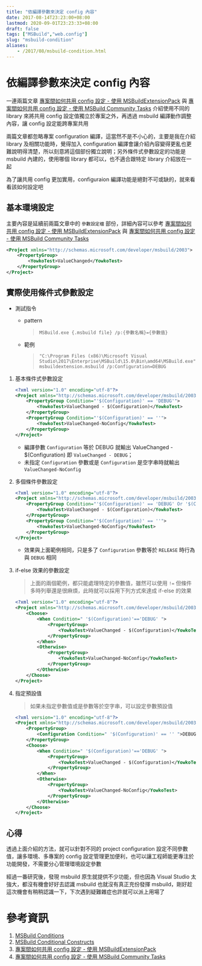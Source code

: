 ```yaml
---
title: "依編譯參數來決定 config 內容"
date: 2017-08-14T23:23:00+08:00
lastmod: 2020-09-01T23:23:33+08:00
draft: false
tags: ["MSBuild","web.config"]
slug: "msbuild-condition"
aliases:
    - /2017/08/msbuild-condition.html
---
```

# 依編譯參數來決定 config 內容
一連兩篇文章 [專案間如何共用 config 設定 - 使用 MSBuildExtensionPack](https://blog.yowko.com/2017/08/shared-config.html) 與 [專案間如何共用 config 設定 - 使用 MSBuild Community Tasks](https://blog.yowko.com/2017/08/config-msbuild-community-tasks.html) 介紹使用不同的 library 來將共用 config 設定值獨立於專案之外，再透過 msbuild 編譯動作調整內容，讓 config 設定能跨專案共用

兩篇文章都忽略專案 configuration 編譯，這當然不是不小心的，主要是我在介紹 library 及相關功能時，覺得加入 configuration 編譯會讓介紹內容變得更亂也更難說明得清楚，所以刻意將這個部份獨立說明；另外條件式參數設定的功能是 msbuild 內建的，使用哪個 library 都可以，也不適合跟特定 library 介紹放在一起

為了讓共用 config 更加實用，configuraion 編譯功能是絕對不可或缺的，就來看看該如何設定吧

## 基本環境設定

主要內容是延續前兩篇文章中的 `參數設定檔` 部份，詳細內容可以參考 [專案間如何共用 config 設定 - 使用 MSBuildExtensionPack](https://blog.yowko.com/2017/08/shared-config.html) 與 [專案間如何共用 config 設定 - 使用 MSBuild Community Tasks](https://blog.yowko.com/2017/08/config-msbuild-community-tasks.html)

```xml
<Project xmlns="http://schemas.microsoft.com/developer/msbuild/2003">
    <PropertyGroup>
        <YowkoTest>ValueChanged</YowkoTest>
    </PropertyGroup> 
</Project>
```

## 實際使用條件式參數設定

*   測試指令
    *   pattern

        > `MSBuild.exe {.msbuild file} /p:{參數名稱}={參數值}`

    *   範例

        > `"C:\Program Files (x86)\Microsoft Visual Studio\2017\Enterprise\MSBuild\15.0\Bin\amd64\MSBuild.exe" msbuildextension.msbuild /p:Configuration=DEBUG`

1.  基本條件式參數設定

    ```xml
    <?xml version="1.0" encoding="utf-8"?>
    <Project xmlns="http://schemas.microsoft.com/developer/msbuild/2003">
        <PropertyGroup Condition="'$(Configuration)' == 'DEBUG'">
            <YowkoTest>ValueChanged - $(Configuration)</YowkoTest>
        </PropertyGroup> 
        <PropertyGroup Condition="'$(Configuration)' == ''">
            <YowkoTest>ValueChanged-NoConfig</YowkoTest>
        </PropertyGroup>
    </Project>
    ```

    *   編譯參數 `Configuration` 等於 DEBUG 就輸出 ValueChanged - $(Configuration) 即 `ValueChanged - DEBUG`；
    *   未指定 `Configuration` 參數或是 `Configuration` 是空字串時就輸出 `ValueChanged-NoConfig`

2.  多個條件參數設定

    ```xml
    <?xml version="1.0" encoding="utf-8"?>
    <Project xmlns="http://schemas.microsoft.com/developer/msbuild/2003">
        <PropertyGroup Condition="'$(Configuration)' == 'DEBUG' Or '$(Configuration)' == 'RELEASE'">
            <YowkoTest>ValueChanged - $(Configuration)</YowkoTest>
        </PropertyGroup> 
        <PropertyGroup Condition="'$(Configuration)' == ''">
            <YowkoTest>ValueChanged-NoConfig</YowkoTest>
        </PropertyGroup>
    </Project>
    ```

    *   效果與上面範例相同，只是多了 `Configuration` 參數等於 `RELEASE` 時行為與 `DEBUG` 相同

3.  if-else 效果的參數設定

    > 上面的兩個範例，都只能處理特定的參數值，雖然可以使用 `!=` 但條件多時列舉還是很麻煩，此時就可以採用下列方式來達成 if-else 的效果

    ```xml
    <?xml version="1.0" encoding="utf-8"?>
    <Project xmlns="http://schemas.microsoft.com/developer/msbuild/2003">
        <Choose>  
            <When Condition=" '$(Configuration)'=='DEBUG' ">  
                <PropertyGroup>  
                    <YowkoTest>ValueChanged - $(Configuration)</YowkoTest>
                </PropertyGroup>  
            </When>  
            <Otherwise>  
                <PropertyGroup>  
                    <YowkoTest>ValueChanged-NoConfig</YowkoTest>
                </PropertyGroup>  
            </Otherwise>  
        </Choose>  
    </Project>
    ```

4.  指定預設值

    > 如果未指定參數值或是參數等於空字串，可以設定參數預設值

    ```xml
    <?xml version="1.0" encoding="utf-8"?>
    <Project xmlns="http://schemas.microsoft.com/developer/msbuild/2003">
        <PropertyGroup>
            <Configuration Condition=" '$(Configuration)' == '' ">DEBUG</Configuration>
        </PropertyGroup> 
        <Choose>  
            <When Condition=" '$(Configuration)'=='DEBUG' ">  
                <PropertyGroup>  
                    <YowkoTest>ValueChanged - $(Configuration)</YowkoTest>
                </PropertyGroup>  
            </When>  
            <Otherwise>  
                <PropertyGroup>  
                    <YowkoTest>ValueChanged-NoConfig</YowkoTest>
                </PropertyGroup>  
            </Otherwise>  
        </Choose>  
    </Project>
    ```

## 心得

透過上面介紹的方法，就可以針對不同的 project configuration 設定不同參數值，讓多環境、多專案的 config 設定管理更加便利，也可以讓工程師能更專注於功能開發，不需要分心管理環境設定參數

經過一番研究後，發現 msbuild 原生就提供不少功能，但也因為 Visual Studio 太強大，都沒有機會好好去認識 msbuild 也就沒有真正充份發揮 msbuild，剛好趁這次機會有稍稍認識一下，下次遇到疑難雜症也許就可以派上用場了

# 參考資訊

1.  [MSBuild Conditions](https://msdn.microsoft.com/en-us/library/7szfhaft.aspx)
2.  [MSBuild Conditional Constructs](https://docs.microsoft.com/en-us/visualstudio/msbuild/msbuild-conditional-constructs?WT.mc_id=DOP-MVP-5002594)
3.  [專案間如何共用 config 設定 - 使用 MSBuildExtensionPack](https://blog.yowko.com/2017/08/shared-config.html)
4.  [專案間如何共用 config 設定 - 使用 MSBuild Community Tasks](https://blog.yowko.com/2017/08/config-msbuild-community-tasks.html)
